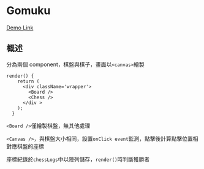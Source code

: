 # Gomuku

[Demo Link](https://ponchimeow.github.io/Gomuku/)

## 概述

分為兩個 component，棋盤與棋子，畫面以`<canvas>`繪製

```
render() {
    return (
      <div className='wrapper'>
        <Board />
        <Chess />
      </div >
    );
  }
```

`<Board />`僅繪製棋盤，無其他處理

`<Canvas />`，與棋盤大小相同，設置`onClick event`監測，點擊後計算點擊位置相對應棋盤的座標

座標紀錄於`chessLogs`中以陣列儲存，`render()`時判斷獲勝者

